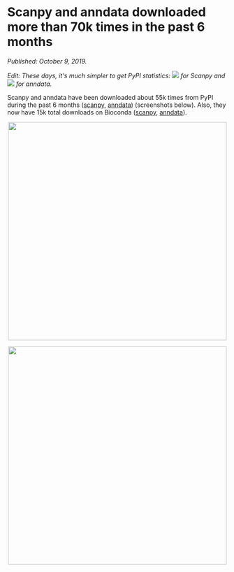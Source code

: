 # Scanpy and anndata downloaded more than 70k times in the past 6 months

*Published: October 9, 2019.*

*Edit: These days, it's much simpler to get PyPI statistics: <img src="https://pepy.tech/badge/scanpy"> for Scanpy and <img src="https://pepy.tech/badge/anndata"> for anndata.*

Scanpy and anndata have been downloaded about 55k times from PyPI during the past 6 months ([scanpy](https://pypistats.org/packages/scanpy), [anndata](https://pypistats.org/packages/anndata)) (screenshots below). Also, they now have 15k total downloads on Bioconda ([scanpy](https://anaconda.org/bioconda/scanpy), [anndata](https://anaconda.org/bioconda/anndata)).

<p style="text-align: center;"><img src="/img/2019-10-09-scanpy-usage-pypistats.png" width="500px"></p>

<p style="text-align: center;"><img src="/img/2019-10-09-anndata-usage-pypistats.png" width="500px"></p>